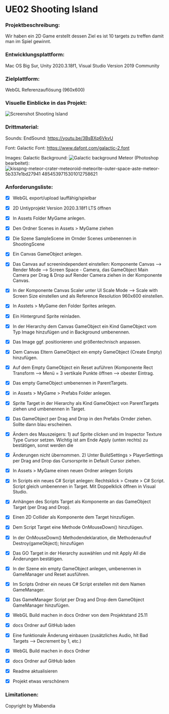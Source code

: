 
# UE02 Shooting Island 

### Projektbeschreibung: 
Wir haben ein 2D Game erstellt dessen Ziel es ist 10 targets zu treffen damit man im Spiel gewinnt.

### Entwicklungsplattform: 
Mac OS Big Sur, Unity 2020.3.18f1, Visual Studio Version 2019 Community

### Zielplattform: 
WebGL Referenzauflösung (960x600) 


### Visuelle Einblicke in das Projekt: 
![Screenshot Shooting Island](https://user-images.githubusercontent.com/90834283/144316970-637a0585-c354-4577-b5fe-2bcac907b873.png)

### Drittmaterial: 

Sounds: 
EndSound: https://youtu.be/3BsBXp6VkvU

Font:
Galactic Font: https://www.dafont.com/galactic-2.font

Images:
Galactic Background: ![Galactic background](https://user-images.githubusercontent.com/90834283/144316682-dcebb5e4-ccac-4da4-9eb6-8618ff44acb4.jpeg)
Meteor (Photoshop bearbeitet):
![kisspng-meteor-crater-meteoroid-meteorite-outer-space-aste-meteor-5b337e1bd27941 4854539715301012758621](https://user-images.githubusercontent.com/90834283/144316870-2f20faeb-9e79-4610-a0e3-2d4af56506bf.png)






### Anforderungsliste:  
- [x] WebGL export/upload lauffähig/spielbar
- [x] 2D Untiyprojekt Version 2020.3.18f1 LTS öffnen
- [x] In Assets Folder MyGame anlegen.
- [x] Den Ordner Scenes in Assets > MyGame ziehen
- [x] Die Szene SampleScene im Ornder Scenes umbenennen in ShootingScene
- [x] Ein Canvas GameObject anlegen.
- [x] Das Canvas auf screenindependent einstellen: Komponente Canvas --> Render Mode --> Screen Space - Camera, 
das GameObject Main Camera per Drag & Drop auf Render Camera ziehen in der Komponente Canvas.
- [x] In der Komponente Canvas Scaler unter UI Scale Mode --> Scale with Screen Size einstellen und als Reference Resolution 960x600 einstellen.
- [x] In Asstets > MyGame den Folder Sprites anlegen. 
- [x] Ein Hintergrund Sprite reinladen.
- [x] In der Hierarchy dem Canvas GameObject ein Kind GameObject vom Typ Image hinzufügen und in Background umbenennen.
- [x] Das Image ggf. positionieren und größentechnisch anpassen.
- [x] Dem Canvas Eltern GameObject ein empty GameObject (Create Empty) hinzufügen. 
- [x] Auf dem Empty GameObject ein Reset auführen (Komponente Rect Transform --> Menü = 3 vertikale Punkte öffnen --> obester Eintrag. 
- [x] Das empty GameObject umbenennen in ParentTargets.
- [x] in Assets > MyGame > Prefabs Folder anlegen.
- [x] Sprite Target in der Hierarchy als Kind GameObject von ParentTargets ziehen und umbenennen in Target.
- [x] Das GameObject per Drag and Drop in den Prefabs Ornder ziehen. Sollte dann blau erscheinen. 
- [x] Ändern des Mauszeigers: 1) auf Sprite clicken und im Inspector Texture Type Cursor setzen. Wichtig ist am Ende Apply (unten rechts) zu bestätigen, sonst werden die 
- [x] Änderungen nicht übernommen. 2) Unter BuildSettings > PlayerSettings per Drag and Drop das Cursorsprite in Default Cursor ziehen. 
- [x] In Assets > MyGame einen neuen Ordner anlegen Scripts
- [x] In Scripts ein neues C# Script anlegen: Rechtsklick > Create > C# Script. Script gleich umbenennen in Target. Mit Doppelklick öffnen in Visual Studio.
- [x] Anhängen des Scripts Target als Komponente an das GameObject Target (per Drag and Drop). 
- [x] Einen 2D Collider als Komponente dem Target hinzufügen. 
- [x] Dem Script Target eine Methode OnMouseDown() hinzufügen. 
- [x] In der OnMouseDown() Methodendeklaration, die Methodenaufruf Destroy(gameObject); hinzufügen
- [x] Das GO Target in der Hierarchy auswählen und mit Apply All die Änderungen bestätigen. 
- [x] In der Szene ein empty GameObject anlegen, umbenennen in GameManager und Reset ausführen. 
- [x] Im Scripts Ordner ein neues C# Script erstellen mit dem Namen GameManager.
- [x] Das GameManager Script per Drag and Drop dem GameObject GameManager hinzufügen.
- [x] WebGL Build machen in docs Ordner von dem Projektstand 25.11 
- [x] docs Ordner auf GitHub laden
- [x] Eine funktionale Änderung einbauen (zusätzliches Audio, hit Bad Targets --> Decrement by 1, etc.) 
- [x] WebGL Build machen in docs Ordner 
- [x] docs Ordner auf GitHub laden
- [x] Readme aktualisieren
- [x] Projekt etwas verschönern


### Limitationen:


Copyright by Mlabendia
